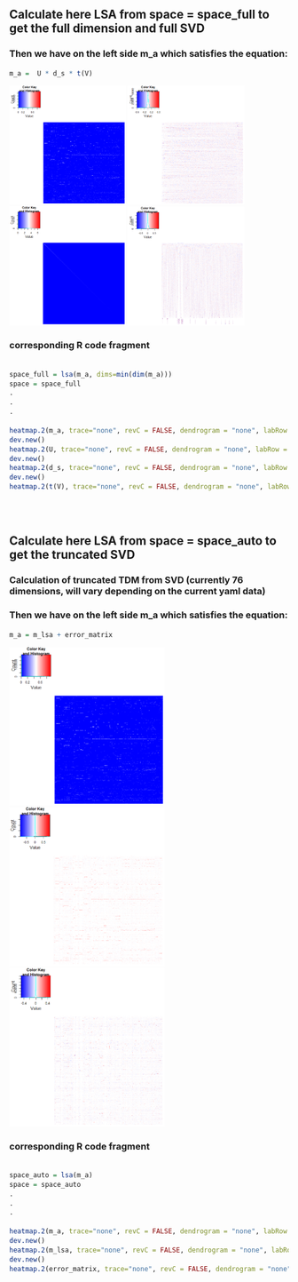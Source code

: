 
## Calculate here LSA from space = space_full to get the full dimension and full SVD
### Then we have on the left side m_a which satisfies the equation:<br/>
```R
m_a =  U * d_s * t(V)
```

<img src="LSA_Visu/m_a.png" width="210" />
<img src="LSA_Visu/U_fullSVD.png" width="210" />
<img src="LSA_Visu/d_s_fullSVD.png" width="210" />
<img src="LSA_Visu/tV_fullSVD.png" width="210" />


### corresponding R code fragment
```R

space_full = lsa(m_a, dims=min(dim(m_a)))
space = space_full
.
.
.

heatmap.2(m_a, trace="none", revC = FALSE, dendrogram = "none", labRow = FALSE, labCol = FALSE, Rowv = FALSE, Colv = FALSE, breaks =100,col = bluered)
dev.new()
heatmap.2(U, trace="none", revC = FALSE, dendrogram = "none", labRow = FALSE, labCol = FALSE, Rowv = FALSE, Colv = FALSE, breaks =100, col = bluered)
dev.new()
heatmap.2(d_s, trace="none", revC = FALSE, dendrogram = "none", labRow = FALSE, labCol = FALSE, Rowv = FALSE, Colv = FALSE, breaks =100,col = bluered)
dev.new()
heatmap.2(t(V), trace="none", revC = FALSE, dendrogram = "none", labRow = FALSE, labCol = FALSE, Rowv = FALSE, Colv = FALSE, breaks =100,col = bluered)

```

<br/><br/>



## Calculate here LSA from space = space_auto to get the truncated SVD
### Calculation of truncated TDM from SVD (currently 76 dimensions, will vary depending on the current yaml data)
### Then we have on the left side m_a which satisfies the equation:<br/>
```R
m_a = m_lsa + error_matrix
```

<img src="LSA_Visu/m_a.png" width="280" />
<img src="LSA_Visu/m_lsa.png" width="280" />
<img src="LSA_Visu/fehler_matrix.png" width="280" />


### corresponding R code fragment
```R

space_auto = lsa(m_a)
space = space_auto
.
.
.

heatmap.2(m_a, trace="none", revC = FALSE, dendrogram = "none", labRow = FALSE, labCol = FALSE, Rowv = FALSE, Colv = FALSE, breaks =100,col = bluered)
dev.new()
heatmap.2(m_lsa, trace="none", revC = FALSE, dendrogram = "none", labRow = FALSE, labCol = FALSE, Rowv = FALSE, Colv = FALSE, breaks =100,col = bluered)
dev.new()
heatmap.2(error_matrix, trace="none", revC = FALSE, dendrogram = "none", labRow = FALSE, labCol = FALSE, Rowv = FALSE, Colv = FALSE, breaks =100,col = bluered)

```

